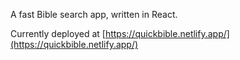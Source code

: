 A fast Bible search app, written in React.

Currently deployed at [https://quickbible.netlify.app/](https://quickbible.netlify.app/)